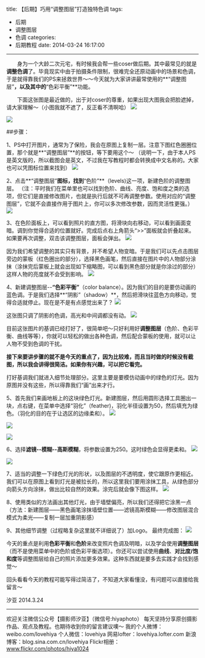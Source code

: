 title: 【后期】巧用“调整图层”打造独特色调
tags:
  - 后期
  - 调整图层
  - 色调
categories:
  - 后期教程
date: 2014-03-24 16:17:00
---
　　身为一个大龄二次元宅，有时候我会帮一些coser做后期。其中最常见的就是**调整色调**了。毕竟现实中由于拍摄条件限制，很难完全还原动画中的场景和色调，于是就得靠我们的PS来拯救世界～～今天就为大家讲讲最常使用的**“调整图层”**，以及其中的**“色彩平衡”**功能。
 
　　下面这张图是最近做的，出于对coser的尊重，如果出现大图我会把脸遮掉，请大家理解～（小图我就不遮了，反正看不清啊哈）
![](http://mmbiz.qpic.cn/mmbiz/xBmfrfspdrxY6TBicMCOeggj0h4ohsunUSlq6iaH3q2iaRXiaiadc4Uicd6zwZNib9OewscP0xvlZov62ibImw4euicQJtg/0)

![](http://mmbiz.qpic.cn/mmbiz/xBmfrfspdrxY6TBicMCOeggj0h4ohsunUtuLYiaaicdLyQ3pm9Imzriaw1nQBJIMVXq4hSSOQlvplv1xjWs1URIxwg/0)


##步骤：

1、PS中打开图片，通常为了保险，我会在原图上复制一层。注意下图红色圈圈位置，那个就是**“调整图层”**的按钮，等下要用这个～
（说明一下，由于本人PS是英文版的，所以截图会是英文，不过我在写教程时都会转换成中文名称的。大家也可以凭图标位置来找到）
![](http://mmbiz.qpic.cn/mmbiz/xBmfrfspdrxY6TBicMCOeggj0h4ohsunUmy1GbBgCDVGCXAfVTaGwWLtvkNI2755TnVkKcCicj95aRTTyFgVVz2A/0)

2、点击**“调整图层”**图标，找到**“色阶”**（levels)这一项，新建色阶的调整图层。
（注：平时我们在菜单里也可以找到色阶、曲线、亮度、饱和度之类的选项，但它们是直接修改图片，也就是执行后就不可再调整参数。使用对应的“调整图层”，它就不会直接作用于图片上，你可以多次修改参数，因而灵活性更强。）
![](http://mmbiz.qpic.cn/mmbiz/xBmfrfspdrxY6TBicMCOeggj0h4ohsunUIeciaT4x1VJeLFjYsMl3eWGxtlCHic6WQKeCOugVgJwVrvN6rqQNrdiaw/0)


3、在色阶面板上，可以看到照片的直方图，将滑块向右移动，可以看到画面变暗。调到你觉得合适的位置就好。完成后点右上角箭头“>>”面板就会折叠起来。如果要再次调整，双击该调整图层，面板会弹出。
![](http://mmbiz.qpic.cn/mmbiz/xBmfrfspdrxY6TBicMCOeggj0h4ohsunUhHtTrONOlOSn5tO3EzlYDWlYw2DvnsujkTGqrtzfnaGGp6o0NW1Dsw/0)

因为我们希望调整的其实只有背景，并不希望人物变暗。于是我们可以先点击图层旁边的蒙板（红色圈出的部分），选择黑色画笔，然后直接在图片中的人物部分涂抹（涂抹完后蒙板上就会出现如下缩略图，可以看到黑色部分就是你涂过的部分）这样人物的亮度就不会受到影响。
![](http://mmbiz.qpic.cn/mmbiz/xBmfrfspdrxY6TBicMCOeggj0h4ohsunUYJoGnLxgKEsL2FmMibficiaRuEcNVz6hNXiabEGAUBlnn81DZeJicfys2tA/0)

4、新建调整图层--**“色彩平衡”**（color balance）。因为我们的目的是要仿动画的蓝色调。于是我们选择**“阴影”（shadow）**，然后把滑块往蓝色方向移动，觉得合适就停止。现在是不是有点感觉出来了？
![](http://mmbiz.qpic.cn/mmbiz/xBmfrfspdrxY6TBicMCOeggj0h4ohsunUtV3CfjhNFsEFhnTZXaMyLDIicEWz1raOFpuyZ7gL1Py0mD3VRib3hjtw/0)

这张图只调了阴影的色调，高光和中间调都没有动。
![](http://mmbiz.qpic.cn/mmbiz/xBmfrfspdrxY6TBicMCOeggj0h4ohsunUf47ezxqpGWNH1INmpCtzxXahCZ4m5D1IWv0aICWeE2uLw5OASZzvjA/0)

目前这张图片的基调已经打好了，很简单吧～只好利用好**调整图层**（色阶、色彩平衡、曲线等等），你就可以轻松的做出各种色调，然后配合蒙板的使用，就可以让人物不受到色调的干扰。

**接下来要讲步骤的就不是今天的重点了，因为比较难，而且当时做的时候没有截图，所以我会讲得很简洁。如果你有兴趣，可以把它看完。**

打好基调我们就进入细节处理部分。这里主要是要模仿动画中的绿色的灯光。因为原图并没有这些，所以得靠我们“画”出来才行。

5、首先我们来画地板上的这块绿色灯光。新建图层，然后用圆形选择工具圈出一块，点右键，在菜单中选择“羽化”（feather)，羽化半径设置为50，然后填充为绿色。（羽化的目的在于让选区的边缘柔和）。
![](http://mmbiz.qpic.cn/mmbiz/xBmfrfspdrxY6TBicMCOeggj0h4ohsunUPQ89VULD6uo1Wg2exKQUVwt4VD4acUab429VicPRric6ic3YwkECVFHHw/0)

![](http://mmbiz.qpic.cn/mmbiz/xBmfrfspdrxY6TBicMCOeggj0h4ohsunUqP20w4Y3hYglEGYrHoUp9yUoxdYKv96zLZ2XibwcXNCftia6AtCe6gGw/0)

![](http://mmbiz.qpic.cn/mmbiz/xBmfrfspdrxY6TBicMCOeggj0h4ohsunU5dic98bb6AhrXborbFtSLr2Re77IXBUblAUolrPt04hOsmwadsgSJ2w/0)

6、选择**滤镜--模糊--高斯模糊**，将参数设置为250。这时绿色会显得更柔和。
![](http://mmbiz.qpic.cn/mmbiz/xBmfrfspdrxY6TBicMCOeggj0h4ohsunUkH3WcjkXLLSP4HuP1mAZ0v6wv3S2FsSOz0BnKb0vBs4HnwrkPmkx8Q/0)

![](http://mmbiz.qpic.cn/mmbiz/xBmfrfspdrxY6TBicMCOeggj0h4ohsunUaP4en2X6qLNe5oXRsdW2qXjOJPX1C8xpQKCACp66N5ibbwpicRYl4qYw/0)


7、适当的调整一下绿色灯光的形状，以及图层的不透明度，使它跟原作更相近。我们可以在原图上看到灯光是被拉长的，所以这里我们要用涂抹工具，从绿色部分向箭头方向涂抹，做出比较自然的效果。涂完后就会像下图这样。
![](http://mmbiz.qpic.cn/mmbiz/xBmfrfspdrxY6TBicMCOeggj0h4ohsunUiaiafUZFg8ZHlu5xBxic1vSHF3bEy5icicictM6SopRDsO2p7r41MJdbxyvQ/0)

8、使用类似的方法画出其他灯光，由于墙壁偏亮，所以我们还得把它涂黑一点（方法：新建图层——黑色画笔涂抹墙壁位置——滤镜高斯模糊——修改图层混合模式为柔光——复制一层加重阴影感）

9、其他细节调整（过程略复杂这里就不详细说了）加Logo。
最终完成图：
![](http://mmbiz.qpic.cn/mmbiz/xBmfrfspdrxY6TBicMCOeggj0h4ohsunUIPZ4y5nkpicpicJwAHt4XWwekvvHCWGGVk8YEwBc2g2PbGaH1IE5wkFA/0)

今天的重点是利用**色彩平衡**和**色阶**来改变照片色调及明暗，以及学会使用**调整图层**（而不是使用菜单中的色阶或色彩平衡选项）。你还可以尝试使用**曲线**、**对比度/饱和度**等调整图层给自己的照片添加更多效果。这种东西就是要多去实践才会找到感觉～

回头看看今天的教程可能写得过简洁了，不知道大家看懂没，有问题可以直接给我留言～

汐亚
2014.3.24

---------------
欢迎关注微信公众号【摄影师汐亚】（微信号:hiyaphoto）
每天坚持分享原创摄影作品、观点及教程。也期待收到你的留言建议噢～
我的个人微博：weibo.com/lovehiya
个人微信：lovehiya
网易lofter：lovehiya.lofter.com
新浪博客：blog.sina.com.cn/lovehiya
Flickr相册：www.flickr.com/photos/hiya1024
